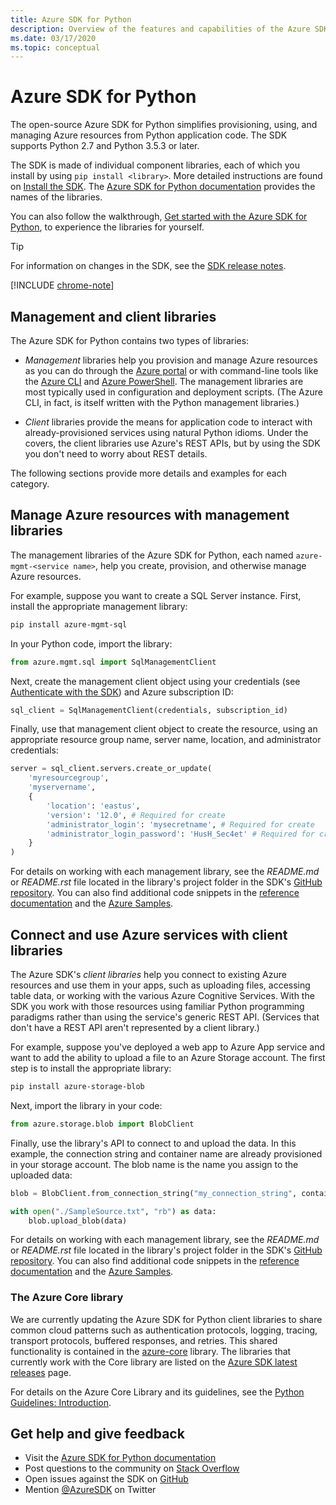 ```yaml
---
title: Azure SDK for Python
description: Overview of the features and capabilities of the Azure SDK for Python that helps developers be more productive when provisioning, using, and managing Azure resources.
ms.date: 03/17/2020
ms.topic: conceptual
---
```


# Azure SDK for Python

The open-source Azure SDK for Python simplifies provisioning, using, and managing Azure resources from Python application code. The SDK supports Python 2.7 and Python 3.5.3 or later.

The SDK is made of individual component libraries, each of which you install by using `pip install <library>`. More detailed instructions are found on [Install the SDK](python-sdk-azure-install.md). The [Azure SDK for Python documentation](https://azure.github.io/azure-sdk-for-python/) provides the names of the libraries.

You can also follow the walkthrough, [Get started with the Azure SDK for Python](python-sdk-azure-get-started.yml), to experience the libraries for yourself.

> [!TIP]
> For information on changes in the SDK, see the [SDK release notes](https://azure.github.io/azure-sdk/).

[!INCLUDE [chrome-note](includes/chrome-note.md)]

## Management and client libraries

The Azure SDK for Python contains two types of libraries:

- *Management* libraries help you provision and manage Azure resources as you can do through the [Azure portal](https://portal.azure.com) or with command-line tools like the [Azure CLI](https://docs.microsoft.com/cli/azure/install-azure-cli) and [Azure PowerShell](https://docs.microsoft.com/powershell/azure/). The management libraries are most typically used in configuration and deployment scripts. (The Azure CLI, in fact, is itself written with the Python management libraries.)

- *Client* libraries provide the means for application code to interact with already-provisioned services using natural Python idioms. Under the covers, the client libraries use Azure's REST APIs, but by using the SDK you don't need to worry about REST details.

The following sections provide more details and examples for each category.

## Manage Azure resources with management libraries

The management libraries of the Azure SDK for Python, each named `azure-mgmt-<service name>`, help you create, provision, and otherwise manage Azure resources.

For example, suppose you want to create a SQL Server instance. First, install the appropriate management library:

```bash
pip install azure-mgmt-sql
```

In your Python code, import the library:

```python
from azure.mgmt.sql import SqlManagementClient
```

Next, create the management client object using your credentials (see [Authenticate with the SDK](pythion-sdk-azure-authenticate.md)) and Azure subscription ID:

```python
sql_client = SqlManagementClient(credentials, subscription_id)
```

Finally, use that management client object to create the resource, using an appropriate resource group name, server name, location, and administrator credentials:

```python
server = sql_client.servers.create_or_update(
    'myresourcegroup',
    'myservername',
    {
        'location': 'eastus',
        'version': '12.0', # Required for create
        'administrator_login': 'mysecretname', # Required for create
        'administrator_login_password': 'HusH_Sec4et' # Required for create
    }
)
```

For details on working with each management library, see the *README.md* or *README.rst* file located in the library's project folder in the SDK's [GitHub repository](https://github.com/Azure/azure-sdk-for-python/tree/master/sdk). You can also find additional code snippets in the [reference documentation](/python/api?view=azure-python) and the [Azure Samples](https://docs.microsoft.com/samples/browse/?languages=python).

## Connect and use Azure services with client libraries

The Azure SDK's *client libraries* help you connect to existing Azure resources and use them in your apps, such as uploading files, accessing table data, or working with the various Azure Cognitive Services. With the SDK you work with those resources using familiar Python programming paradigms rather than using the service's generic REST API. (Services that don't have a REST API aren't represented by a client library.)

For example, suppose you've deployed a web app to Azure App service and want to add the ability to upload a file to an Azure Storage account. The first step is to install the appropriate library:

```bash
pip install azure-storage-blob
```

Next, import the library in your code:

```python
from azure.storage.blob import BlobClient
```

Finally, use the library's API to connect to and upload the data. In this example, the connection string and container name are already provisioned in your storage account. The blob name is the name you assign to the uploaded data:

```python
blob = BlobClient.from_connection_string("my_connection_string", container="mycontainer", blob="my_blob")

with open("./SampleSource.txt", "rb") as data:
    blob.upload_blob(data)
```

For details on working with each management library, see the *README.md* or *README.rst* file located in the library's project folder in the SDK's [GitHub repository](https://github.com/Azure/azure-sdk-for-python/tree/master/sdk). You can also find additional code snippets in the [reference documentation](/python/api?view=azure-python) and the [Azure Samples](https://docs.microsoft.com/samples/browse/?languages=python).

### The Azure Core library

We are currently updating the Azure SDK for Python client libraries to share common cloud patterns such as authentication protocols, logging, tracing, transport protocols, buffered responses, and retries. This shared functionality is contained in the [azure-core](https://github.com/Azure/azure-sdk-for-python/tree/master/sdk/core/azure-core) library. The libraries that currently work with the Core library are listed on the [Azure SDK latest releases](https://azure.github.io/azure-sdk/releases/latest/#python-packages) page.

For details on the Azure Core Library and its guidelines, see the [Python Guidelines: Introduction](https://azure.github.io/azure-sdk/python_introduction.html).

## Get help and give feedback

- Visit the [Azure SDK for Python documentation](https://aka.ms/python-docs)
- Post questions to the community on [Stack Overflow](https://stackoverflow.com/questions/tagged/azure-sdk-python)
- Open issues against the SDK on [GitHub](https://github.com/Azure/azure-sdk-for-python/issues)
- Mention [@AzureSDK](https://twitter.com/AzureSdk/) on Twitter
